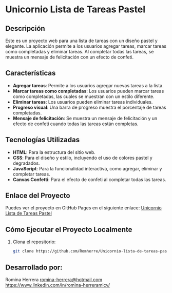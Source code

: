 # Unicornio Lista de Tareas Pastel

## Descripción

Este es un proyecto web para una lista de tareas con un diseño pastel y elegante. La aplicación permite a los usuarios agregar tareas, marcar tareas como completadas y eliminar tareas. Al completar todas las tareas, se muestra un mensaje de felicitación con un efecto de confeti.

## Características

- **Agregar tareas**: Permite a los usuarios agregar nuevas tareas a la lista.
- **Marcar tareas como completadas**: Los usuarios pueden marcar tareas como completadas, las cuales se muestran con un estilo diferente.
- **Eliminar tareas**: Los usuarios pueden eliminar tareas individuales.
- **Progreso visual**: Una barra de progreso muestra el porcentaje de tareas completadas.
- **Mensaje de felicitación**: Se muestra un mensaje de felicitación y un efecto de confeti cuando todas las tareas están completas.

## Tecnologías Utilizadas

- **HTML**: Para la estructura del sitio web.
- **CSS**: Para el diseño y estilo, incluyendo el uso de colores pastel y degradados.
- **JavaScript**: Para la funcionalidad interactiva, como agregar, eliminar y completar tareas.
- **Canvas Confetti**: Para el efecto de confeti al completar todas las tareas.

## Enlace del Proyecto

Puedes ver el proyecto en GitHub Pages en el siguiente enlace: [Unicornio Lista de Tareas Pastel](https://romherre.github.io/Unicornio-lista-de-tareas-pastel/)

## Cómo Ejecutar el Proyecto Localmente

1. Clona el repositorio:
   ```bash
   git clone https://github.com/Romherre/Unicornio-lista-de-tareas-pastel.git

## Desarrollado por:

Romina Herrera
romina-herrera@hotmail.com
https://www.linkedin.com/in/romina-herreramicv/
